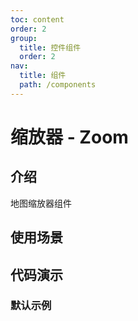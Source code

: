 ```yaml
---
toc: content
order: 2
group:
  title: 控件组件
  order: 2
nav:
  title: 组件
  path: /components
---
```


# 缩放器 - Zoom

## 介绍

地图缩放器组件

## 使用场景

## 代码演示

### 默认示例

<code src="./demos/default.tsx" defaultShowCode></code>

<API></API>
